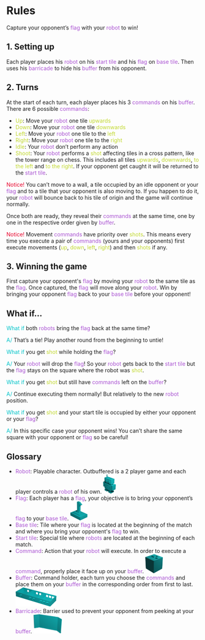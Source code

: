 # Rules

Capture your opponent’s <span class="color-secundary">flag</span> with your <span class="color-secundary">robot</span> to win!

## 1. Setting up

Each player places his <span class="color-secundary">robot</span> on his <span class="color-secundary">start tile</span> and his <span class="color-secundary">flag</span> on <span class="color-secundary">base tile</span>. Then uses his <span class="color-secundary">barricade</span> to hide his <span class="color-secundary">buffer</span> from his opponent.

## 2. Turns

At the start of each turn, each player places his 3 <span class="color-secundary">commands</span> on his <span class="color-secundary">buffer</span>. There are 6 possible <span class="color-secundary">commands</span>:

* <span class="color-primary">Up</span>: Move your <span class="color-secundary">robot</span> one tile <span class="color-primary">upwards</span>
* <span class="color-primary">Down</span>: Move your <span class="color-secundary">robot</span> one tile <span class="color-primary">downwards</span>
* <span class="color-primary">Left</span>: Move your <span class="color-secundary">robot</span> one tile to the <span class="color-primary">left</span>
* <span class="color-primary">Right</span>: Move your <span class="color-secundary">robot</span> one tile to the <span class="color-primary">right</span>
* <span class="color-primary">Idle</span>: Your <span class="color-secundary">robot</span> don’t perform any action
* <span class="color-primary">Shoot</span>: Your <span class="color-secundary">robot</span> performs a <span class="color-primary">shot</span> affecting tiles in a cross pattern, like the tower range on chess. This includes all tiles <span class="color-primary">upwards</span>, <span class="color-primary">downwards</span>, <span class="color-primary">to the left</span> and <span class="color-primary">to the right</span>. If your opponent get caught it will be returned to the <span class="color-secundary">start tile</span>.

<span class="color-alert">Notice!</span> You can’t move to a wall, a tile occupied by an idle opponent or your <span class="color-secundary">flag</span> and to a tile that your opponent is also moving to. If you happen to do it, your <span class="color-secundary">robot</span> will bounce back to his tile of origin and the game will continue normally.

Once both are ready, they reveal their <span class="color-secundary">commands</span> at the same time, one by one in the respective order given by <span class="color-secundary">buffer</span>.

<span class="color-alert">Notice!</span> Movement <span class="color-secundary">commands</span> have priority over <span class="color-primary">shots</span>. This means every time you execute a pair of <span class="color-secundary">commands</span> (yours and your opponents) first execute movements (<span class="color-primary">up</span>, <span class="color-primary">down</span>, <span class="color-primary">left</span>, <span class="color-primary">right</span>) and then <span class="color-primary">shots</span> if any.

## 3. Winning the game

First capture your opponent's <span class="color-secundary">flag</span> by moving your <span class="color-secundary">robot</span> to the same tile as the <span class="color-secundary">flag</span>. Once captured, the <span class="color-secundary">flag</span> will move along your <span class="color-secundary">robot</span>. Win by bringing your opponent <span class="color-secundary">flag</span> back to your <span class="color-secundary">base tile</span> before your opponent!

## What if...

<span class="color-third">What if</span> both <span class="color-secundary">robots</span> bring the <span class="color-secundary">flag</span> back at the same time?

<span class="color-third">A/</span> That’s a tie! Play another round from the beginning to untie!

<span class="color-third">What if</span> you get <span class="color-primary">shot</span> while holding the <span class="color-secundary">flag</span>?

<span class="color-third">A/</span> Your <span class="color-secundary">robot</span> will drop the <span class="color-secundary">flag</span>! So your <span class="color-secundary">robot</span> gets back to the <span class="color-secundary">start tile</span> but the <span class="color-secundary">flag</span> stays on the square where the robot was <span class="color-primary">shot</span>.

<span class="color-third">What if</span> you get <span class="color-primary">shot</span> but still have <span class="color-secundary">commands</span> left on the <span class="color-secundary">buffer</span>?

<span class="color-third">A/</span> Continue executing them normally! But relatively to the new <span class="color-secundary">robot</span> position.

<span class="color-third">What if</span> you get <span class="color-primary">shot</span> and your start tile is occupied by either your opponent or your <span class="color-secundary">flag</span>?

<span class="color-third">A/</span> In this specific case your opponent wins! You can’t share the same square with your opponent or <span class="color-secundary">flag</span> so be careful!

## Glossary

* <span class="color-secundary">Robot</span>: Playable character. Outbuffered is a 2 player game and each player controls a <span class="color-secundary">robot</span> of his own. <img src="../PNG/renders/robo.png" height="50"/>
* <span class="color-secundary">Flag</span>: Each player has a <span class="color-secundary">flag</span>, your objective is to bring your opponent’s <span class="color-secundary">flag</span> to your <span class="color-secundary">base tile</span>. <img src="../PNG/renders/flag.png" height="50"/>
* <span class="color-secundary">Base tile</span>: Tile where your <span class="color-secundary">flag</span> is located at the beginning of the match and where you bring your opponent's <span class="color-secundary">flag</span> to win.
* <span class="color-secundary">Start tile</span>: Special tile where <span class="color-secundary">robots</span> are located at the beginning of each match.
* <span class="color-secundary">Command</span>: Action that your <span class="color-secundary">robot</span> will execute. In order to execute a <span class="color-secundary">command</span>, properly place it face up on your <span class="color-secundary">buffer</span>. <img src="../PNG/renders/command2.png" height="50"/>
* <span class="color-secundary">Buffer</span>: Command holder, each turn you choose the <span class="color-secundary">commands</span> and place them on your  <span class="color-secundary">buffer</span> in the corresponding order from first to last. <img src="../PNG/renders/buffer.png" height="50"/>
* <span class="color-secundary">Barricade</span>: Barrier used to prevent your opponent from peeking at your <span class="color-secundary">buffer</span>. <img src="../PNG/renders/barricade.png" height="50"/>

<style>
.color-primary{
  color: #c1d82fff;
}
.color-secundary{
  color: #aa54d2ff;
}
.color-third{
  color: #00c3c8ff;
}
.color-alert{
  color: #e70029ff;
}
</style>